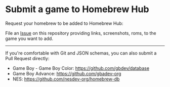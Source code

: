 # Submit a game to Homebrew Hub

Request your homebrew to be added to Homebrew Hub:

File an [Issue](https://github.com/gbdev/homebrewhub-submit/issues) on this repository providing links, screenshots, roms, to the game you want to add.

---

If you're comfortable with Git and JSON schemas, you can also submit a Pull Request directly:

- Game Boy - Game Boy Color: https://github.com/gbdev/database
- Game Boy Advance: https://github.com/gbadev-org
- NES: https://github.com/nesdev-org/homebrew-db
